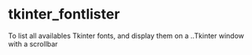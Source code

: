 # tkinter_fontlister
To list all availables Tkinter fonts, and display them on a ..Tkinter window with a scrollbar
